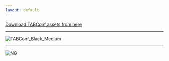 ```yaml
---
layout: default
---
```


[Download TABConf assets from here](https://github.com/TABConf/2023.tabconf.com/tree/main/assets/img)<br>

* * *

![TABConf_Black_Medium](https://github.com/TABConf/2023.tabconf.com/blob/main/assets/img/TABConf_Black_Medium.png)

* * *

![NG](https://github.com/TABConf/2023.tabconf.com/blob/main/assets/img/logo.png)
